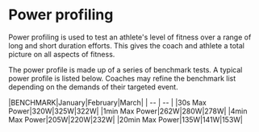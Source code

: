# Power profiling

Power profiling is used to test an athlete's level of fitness over a range of long and short duration efforts. This gives the coach and athlete a total picture on all aspects of fitness.

The power profile is made up of a series of benchmark tests. A typical power profile is listed below. Coaches may refine the benchmark list depending on the demands of their targeted event.

|BENCHMARK|January|February|March|
| -- | -- |
|30s Max Power|320W|325W|322W|
|1min Max Power|262W|280W|278W|
|4min Max Power|205W|220W|232W|
|20min Max Power|135W|141W|153W|
